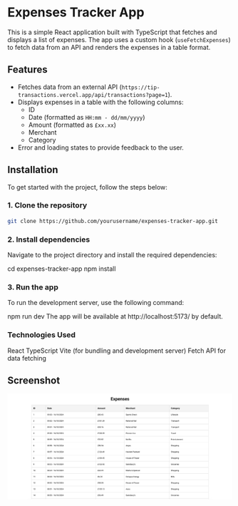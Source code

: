 # Expenses Tracker App

This is a simple React application built with TypeScript that fetches and displays a list of expenses. The app uses a custom hook (`useFetchExpenses`) to fetch data from an API and renders the expenses in a table format.

## Features

- Fetches data from an external API (`https://tip-transactions.vercel.app/api/transactions?page=1`).
- Displays expenses in a table with the following columns:
  - ID
  - Date (formatted as `HH:mm - dd/mm/yyyy`)
  - Amount (formatted as `£xx.xx`)
  - Merchant
  - Category
- Error and loading states to provide feedback to the user.

## Installation

To get started with the project, follow the steps below:

### 1. Clone the repository

```bash
git clone https://github.com/yourusername/expenses-tracker-app.git
```

### 2. Install dependencies

Navigate to the project directory and install the required dependencies:

cd expenses-tracker-app
npm install

### 3. Run the app
To run the development server, use the following command:

npm run dev
The app will be available at http://localhost:5173/ by default.

### Technologies Used
React
TypeScript
Vite (for bundling and development server)
Fetch API for data fetching

## Screenshot

![Screenshot](/src/Screenshot.png)

